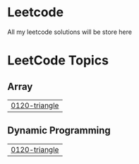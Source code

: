 # Leetcode
All my leetcode solutions will be store here

<!---LeetCode Topics Start-->
# LeetCode Topics
## Array
|  |
| ------- |
| [0120-triangle](https://github.com/Praneethkumar57/Leetcode/tree/master/0120-triangle) |
## Dynamic Programming
|  |
| ------- |
| [0120-triangle](https://github.com/Praneethkumar57/Leetcode/tree/master/0120-triangle) |
<!---LeetCode Topics End-->